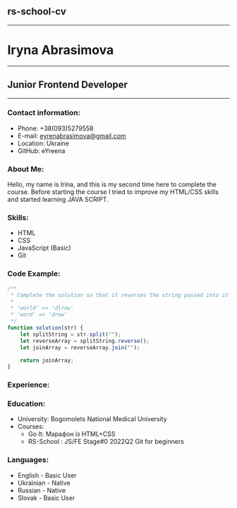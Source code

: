 ## rs-school-cv

---

# Iryna Abrasimova

---

## Junior Frontend Developer

---

### Contact information:

-   Phone: +38(093)5279558
-   E-mail: eyrenabrasimova@gmail.com
-   Location: Ukraine
-   GitHub: eYreena

### About Me:

Hello, my name is Irina, and this is my second time here to complete the course. Before starting the course I tried to improve my HTML/CSS skills and started learning JAVA SCRIPT.

### Skills:

-   HTML
-   CSS
-   JavaScript (Basic)
-   Git

### Code Example:

```js
/**
 * Complete the solution so that it reverses the string passed into it
 *
 * 'world' => 'dlrow'
 * 'word' => 'drow'
 */
function solution(str) {
    let splitString = str.split("");
    let reverseArray = splitString.reverse();
    let joinArray = reverseArray.join("");

    return joinArray;
}
```

### Experience:

### Education:

-   University: Bogomolets National Medical University
-   Courses:
    -   Go It: Марафон із HTML+CSS
    -   RS-School : JS/FE Stage#0 2022Q2 Git for beginners

### Languages:

-   English - Basic User
-   Ukrainian - Native
-   Russian - Native
-   Slovak - Basic User
